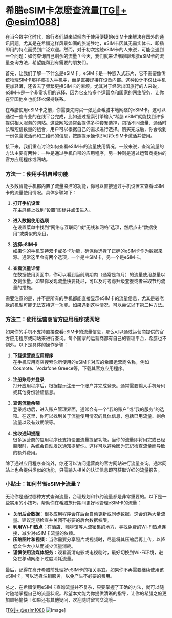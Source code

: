 # 希腊eSIM卡怎麽查流量[[TG💪+ @esim1088](https://t.me/s/esim1088)]

在当今数字化时代，旅行者们越来越倾向于使用便捷的eSIM卡来解决在国外的通讯问题。尤其是在希腊这样风景如画的旅游胜地，eSIM卡因其无需实体卡、即插即用的特点而受到广泛欢迎。然而，对于初次接触eSIM卡的人来说，可能会遇到一个问题：如何查询自己剩余的流量？今天，我们就来详细聊聊希腊eSIM卡的流量查询方法，希望能帮到有需要的朋友们。

首先，让我们了解一下什么是eSIM卡。eSIM卡是一种嵌入式芯片，它不需要像传统物理SIM卡那样被插入手机中，而是直接焊接在设备内部。这种设计不仅让手机更加轻薄，还省去了频繁更换SIM卡的麻烦。尤其对于经常出国旅行的人来说，eSIM卡是一个非常实用的选择，因为它支持多个运营商和国家的网络服务，让你在异国他乡也能轻松保持联系。

在希腊使用eSIM卡之前，你需要先购买一张适合希腊本地网络的eSIM卡。这可以通过一些专业的在线平台完成，比如通过搜索引擎输入“希腊 eSIM”就能找到许多提供相关服务的网站。这些网站通常会提供多种套餐选择，包括不同流量、通话时长和短信数量的组合，用户可以根据自己的需求进行选择。购买完成后，你会收到一份包含激活码和二维码的信息，按照提示操作即可将eSIM卡激活并使用。

接下来，我们重点讨论如何查看eSIM卡的流量使用情况。一般来说，查询流量的方法主要有两种：一种是通过手机自带的应用程序，另一种则是通过运营商提供的官方应用程序或网站。

### 方法一：使用手机自带功能

大多数智能手机都内置了流量监控的功能，你可以直接通过手机设置来查看eSIM卡的流量使用情况。具体步骤如下：

1. **打开手机设置**  
   在主屏幕上找到“设置”图标并点击进入。

2. **进入数据使用选项**  
   在设置菜单中找到“网络与互联网”或“无线和网络”选项，然后点击“数据使用”或类似的条目。

3. **选择eSIM卡**  
   如果你的手机支持双卡或多卡功能，确保你选择了正确的eSIM卡作为数据来源。通常这里会有两个选项，一个是主SIM卡，另一个是eSIM卡。

4. **查看流量详情**  
   在数据使用页面中，你可以看到当前周期内（通常是每月）的流量使用总量以及剩余量。如果你发现流量快要耗尽，可以及时考虑升级套餐或者采取节约流量的措施。

需要注意的是，并不是所有的手机都能直接显示eSIM卡的流量信息，尤其是较老款的机型可能无法支持这一功能。如果遇到这种情况，可以尝试以下第二种方法。

### 方法二：使用运营商官方应用程序或网站

如果你的手机不支持直接查看eSIM卡的流量信息，那么可以通过运营商提供的官方应用程序或网站来进行查询。每个国家的运营商都有自己的管理平台，希腊也不例外。以下是具体的操作步骤：

1. **下载运营商应用程序**  
   在手机应用商店搜索你所使用的eSIM卡对应的希腊运营商名称，例如Cosmote、Vodafone Greece等，下载其官方应用程序。

2. **注册账号并登录**  
   打开应用程序后，根据提示注册一个账户并完成登录。通常需要输入手机号码或其他身份验证信息。

3. **查询流量余额**  
   登录成功后，进入账户管理界面，通常会有一个“我的账户”或“我的服务”的选项。在这里，你可以找到关于流量使用情况的具体信息，包括已用流量、剩余流量以及有效期限等。

4. **接收通知提醒**  
   很多运营商的应用程序还支持设置流量提醒功能，当你的流量即将用完或已经超限时，系统会自动发送通知提醒你。这样可以避免因为忘记检查流量而导致的额外费用。

除了通过应用程序查询外，你还可以访问运营商的官方网站进行流量查询。通常网站上也会提供类似的功能，只需输入相关的认证信息即可获取详细的流量报告。

### 小贴士：如何节省eSIM卡流量？

无论你是通过哪种方式查询流量，合理规划和节约流量都是非常重要的。以下是一些实用的小技巧，帮助你在希腊旅行期间更好地管理eSIM卡的流量：

- **关闭后台数据**：很多应用程序会在后台自动更新或同步数据，这会消耗大量流量。建议定期检查并关闭不必要的后台数据权限。
- **利用Wi-Fi热点**：在酒店、咖啡馆等人流密集的地方，寻找免费的Wi-Fi热点连接，减少对eSIM卡流量的依赖。
- **压缩图片和视频**：当你需要分享照片或视频时，尽量将其压缩后再上传，以降低文件大小从而减少流量消耗。
- **谨慎使用流媒体服务**：观看高清电影或电视剧时，最好切换到Wi-Fi环境，避免在移动网络下过度消耗流量。

最后，记得在离开希腊前处理好eSIM卡的相关事宜。如果你不再需要继续使用该eSIM卡，可以选择注销服务，以免产生不必要的费用。

总之，在希腊使用eSIM卡查询流量并不复杂，只要掌握了正确的方法，就可以随时随地掌握自己的流量状况。希望本文能为你提供清晰的指导，让你的希腊之旅更加顺畅愉快！如果还有其他疑问，欢迎随时留言交流哦~

[[TG💪+ @esim1088](https://t.me/s/esim1088) ![Image](https://i.postimg.cc/4NQfJmqS/Snipaste-2025-05-13-00-14-12.png)]